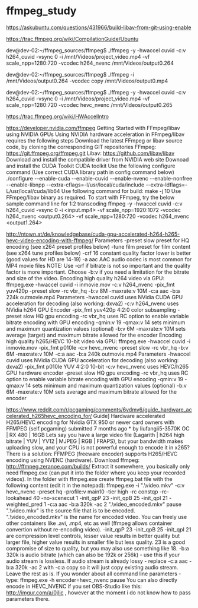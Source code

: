 # ffmpeg_study

https://askubuntu.com/questions/431966/build-libav-from-git-using-enable

https://trac.ffmpeg.org/wiki/CompilationGuide/Ubuntu

dev@dev-02:~/ffmpeg_sources/ffmpeg$ ./ffmpeg -y -hwaccel cuvid -c:v h264_cuvid -vsync 0 -i /mnt/Videos/project_video.mp4 -vf scale_npp=1280:720 -vcodec h264_nvenc /mnt/Videos/output0.264

dev@dev-02:~/ffmpeg_sources/ffmpeg$ ./ffmpeg -i /mnt/Videos/output0.264 -vcodec copy /mnt/Videos/output0.mp4

dev@dev-02:~/ffmpeg_sources/ffmpeg$ ./ffmpeg -y -hwaccel cuvid -c:v h264_cuvid -vsync 0 -i /mnt/Videos/project_video.mp4 -vf scale_npp=1280:720 -vcodec hevc_nvenc /mnt/Videos/output0.265

https://trac.ffmpeg.org/wiki/HWAccelIntro


https://developer.nvidia.com/ffmpeg
Getting Started with FFmpeg/libav using NVIDIA GPUs
Using NVIDIA hardware acceleration in FFmpeg/libav requires the following steps
Download the latest FFmpeg or libav source code, by cloning the corresponding GIT repositories
FFmpeg: https://git.ffmpeg.org/ffmpeg.git
Libav: https://github.com/libav/libav
Download and install the compatible driver from NVIDIA web site
Downoad and install the CUDA Toolkit CUDA toolkit
Use the following configure command (Use correct CUDA library path in config command below) 
./configure --enable-cuda --enable-cuvid --enable-nvenc --enable-nonfree --enable-libnpp 
--extra-cflags=-I/usr/local/cuda/include --extra-ldflags=-L/usr/local/cuda/lib64
Use following command for build: make -j 10
Use FFmpeg/libav binary as required. To start with FFmpeg, try the below sample command line for 1:2 transcoding
ffmpeg -y -hwaccel cuvid -c:v h264_cuvid -vsync 0 -i <input.mp4> -vf scale_npp=1920:1072
-vcodec h264_nvenc <output0.264> -vf scale_npp=1280:720 -vcodec h264_nvenc <output1.264>

http://ntown.at/de/knowledgebase/cuda-gpu-accelerated-h264-h265-hevc-video-encoding-with-ffmpeg/
Parameters
-preset slow preset for HQ encoding (see x264 preset profiles below)
-tune film preset for film content (see x264 tune profiles below)
-crf 16 constant quality factor lower is better (good values for HD are 14-19)
-a aac AAC audio codec is most common for MP4 movie files
NOTE: Use -crf if bitrate is not so important and the quality factor is more important. Choose -b:v if you need a limitation for the bitrate and size of the video.
Encoding high quality h264 video via GPU:
ffmpeg.exe -hwaccel cuvid -i inmovie.mov -c:v h264_nvenc -pix_fmt yuv420p -preset slow -rc vbr_hq -b:v 8M -maxrate:v 10M -c:a aac -b:a 224k outmovie.mp4
Parameters
-hwaccel cuvid uses NVidia CUDA GPU acceleration for decoding (also working: dxva2)
-c:v h264_nvenc uses NVidia h264 GPU Encoder
-pix_fmt yuv420p 4:2:0 color subsampling
-preset slow HQ gpu encoding
-rc vbr_hq uses RC option to enable variable bitrate encoding with GPU encoding
-qmin:v 19 -qmax:v 14 sets minimum and maximum quantization values (optional)
-b:v 6M -maxrate:v 10M sets average (target) and maximum bitrate allowed for the encoder
Encoding high quality h265/HEVC 10-bit video via GPU:
ffmpeg.exe -hwaccel cuvid -i inmovie.mov -pix_fmt p010le -c:v hevc_nvenc -preset slow -rc vbr_hq -b:v 6M -maxrate:v 10M -c:a aac -b:a 240k outmovie.mp4 
Parameters
-hwaccel cuvid uses NVidia CUDA GPU acceleration for decoding (also working: dxva2)
-pix_fmt p010le YUV 4:2:0 10-bit
-c:v hevc_nvenc uses HEVC/h265 GPU hardware encoder
-preset slow HQ gpu encoding
-rc vbr_hq uses RC option to enable variable bitrate encoding with GPU encoding
-qmin:v 19 -qmax:v 14 sets minimum and maximum quantization values (optional)
-b:v 6M -maxrate:v 10M sets average and maximum bitrate allowed for the encoder 

https://www.reddit.com/r/pcgaming/comments/6vdmv6/guide_hardware_accelerated_h265hevc_encoding_for/
Guide] Hardware accelerated H265/HEVC encoding for Nvidia GTX 950 or newer card owners with FFMPEG (self.pcgaming)
submitted 7 months ago * by liufangii5-3570K OC | RX 480 | 16GB
Lets say you have a large video file (Lagarith | h264 high bitrate | YUV | YV12 | MJPEG | RGB | FRAPS), but your bandwidth makes uploading slow, and your CPU is not powerful enough to encode it in x265? There is a solution: FFMPEG (freeware encoder) supports H265/HEVC encoding using NVENC (hardware).
Download ffmpeg: http://ffmpeg.zeranoe.com/builds/
Extract it somewhere, you basically only need ffmpeg.exe (can put it into the folder where you keep your recorded videos).
In the folder with ffmpeg.exe create ffmpeg.bat file with the following content (edit it in the notepad):
ffmpeg.exe -i ".\video.mkv" -c:v hevc_nvenc -preset hq -profile:v main10 -tier high -rc constqp -rc-lookahead 40 -no-scenecut 1 -init_qpP 23 -init_qpB 25 -init_qpI 21 -weighted_pred 1 -c:a aac -b:a 320k -ac 2 ".\video_encoded.mkv"
pause
".\video.mkv" is the source file that is to be encoded.
".\video_encoded.mkv" is the name for encoded video.
You can freely use other containers like .avi, .mp4, etc as well (ffmpeg allows container convertion without re-encoding video).
-init_qpP 23 -init_qpB 25 -init_qpI 21 are compression level controls, lesser value results in better quality but larger file, higher value results in smaller file but less quality. 23 is a good compromise of size to quality, but you may also use something like 18.
-b:a 320k is audio bitrate (which can also be 192k or 256k) - use this if your audio stream is lossless. If audio stream is already lossy - replace -c:a aac -b:a 320k -ac 2 with -c:a copy so it will just copy existing audio stream.
Leave the rest as is.
If you wonder about all command line parameters - type:
ffmpeg.exe -h encoder=hevc_nvenc
pause
You can also directly encode in HEVC_NVENC if you set OBS-Studio like this: http://imgur.com/a/0jIic , however at the moment i do not know how to pass parameters there.
